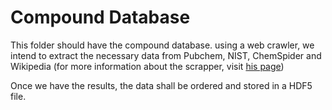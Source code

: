 # Compound Database

This folder should have the compound database. using a web crawler, we intend to extract the necessary data from Pubchem, NIST, ChemSpider and Wikipedia (for more information about the scrapper, visit [his page](https://github.com/Dekker1/Fourmi))

Once we have the results, the data shall be ordered and stored in a HDF5 file.